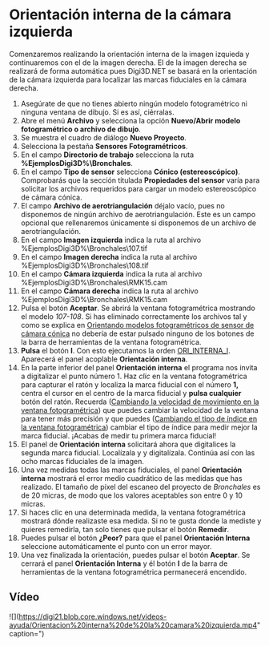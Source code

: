# Orientación interna de la cámara izquierda

Comenzaremos realizando la orientación interna de la imagen izquieda y continuaremos con el de la imagen derecha. El de la imagen derecha se realizará de forma automática pues Digi3D.NET se basará en la orientación de la cámara izquierda para localizar las marcas fiduciales en la cámara derecha.

1. Asegúrate de que no tienes abierto ningún modelo fotogramétrico ni ninguna ventana de dibujo. Si es así, ciérralas.
2. Abre el menú **Archivo** y selecciona la opción **Nuevo/Abrir modelo fotogramétrico o archivo de dibujo**.
3. Se muestra el cuadro de diálogo **Nuevo Proyecto**.
4. Selecciona la pestaña **Sensores Fotogramétricos**.
5. En el campo **Directorio de trabajo** selecciona la ruta **%EjemplosDigi3D%\Bronchales**.
6. En el campo **Tipo de sensor** selecciona **Cónico \(estereoscópico\)**. Comprobarás que la sección titulada **Propiedades del sensor** varía para solicitar los archivos requeridos para cargar un modelo estereoscópico de cámara cónica.      
7. El campo **Archivo de aerotriangulación** déjalo vacío, pues no disponemos de ningún archivo de aerotriangulación. Este es un campo opcional que rellenaremos únicamente si disponemos de un archivo de aerotriangulación.
8. En el campo **Imagen izquierda** indica la ruta al archivo %EjemplosDigi3D%\Bronchales\107.tif
9. En el campo **Imagen derecha** indica la ruta al archivo %EjemplosDigi3D%\Bronchales\108.tif
10. En el campo **Cámara izquierda** indica la ruta al archivo %EjemplosDigi3D%\Bronchales\RMK15.cam
11. En el campo **Cámara derecha** indica la ruta al archivo %EjemplosDigi3D%\Bronchales\RMK15.cam
12. Pulsa el botón **Aceptar**. Se abrirá la ventana fotogramétrica mostrando el modelo _107-108_. Si has eliminado correctamente los archivos tal y como se explica en [Orientando modelos fotogramétricos de sensor de cámara cónica](https://github.com/digi21/docs/tree/7fc627c885c16fb88afc7cc05a6df2a2f4a54563/digi3d-net/primeros-pasos/comenzando-a-utilizar-digi3d.net/comenzando-con-la-ventana-fotogrametrica/sensor-camara-conica/untitled-11/orientacion-interna/OrientandoModelosFotogrametricosDeSensorDeCamaraConica.html) no debería de estar pulsado ninguno de los botones de la barra de herramientas de la ventana fotogramétrica.
13. **Pulsa** el botón **I**. Con esto ejecutamos la orden [ORI\_INTERNA\_I](https://github.com/digi21/docs/tree/7fc627c885c16fb88afc7cc05a6df2a2f4a54563/digi3d-net/primeros-pasos/comenzando-a-utilizar-digi3d.net/comenzando-con-la-ventana-fotogrametrica/sensor-camara-conica/untitled-11/orientacion-interna/ORI_INTERNA_I.html). Aparecerá el panel acoplable **Orientación interna**.
14. En la parte inferior del panel **Orientación interna** el programa nos invita a digitalizar el punto número 1. Haz _clic_ en la ventana fotogramétrica para capturar el ratón y localiza la marca fiducial con el número **1,** centra el cursor en el centro de la marca fiducial y **pulsa cualquier** botón del ratón. Recuerda \([Cambiando la velocidad de movimiento en la ventana fotogramétrica](https://github.com/digi21/docs/tree/7fc627c885c16fb88afc7cc05a6df2a2f4a54563/digi3d-net/primeros-pasos/comenzando-a-utilizar-digi3d.net/comenzando-con-la-ventana-fotogrametrica/sensor-camara-conica/untitled-11/orientacion-interna/CambiandoLaVelocidadDeMovimientoEnLaVentanaFotogram-trica.html)\) que puedes cambiar la velocidad de la ventana para tener más precisión y que puedes \([Cambiando el tipo de índice en la ventana fotogramétrica](https://github.com/digi21/docs/tree/7fc627c885c16fb88afc7cc05a6df2a2f4a54563/digi3d-net/primeros-pasos/comenzando-a-utilizar-digi3d.net/comenzando-con-la-ventana-fotogrametrica/sensor-camara-conica/untitled-11/orientacion-interna/CambiandoElTipoDeIndiceEnLaVentanaFotogrametrica.html)\) cambiar el tipo de índice para medir mejor la marca fiducial. ¡Acabas de medir tu primera marca fiducial!
15. El panel de **Orientación interna** solicitará ahora que digitalices la segunda marca fiducial. Localízala y y digitalízala. Continúa así con las ocho marcas fiduciales de la imagen.
16. Una vez medidas todas las marcas fiduciales, el panel **Orientación interna** mostrará el error medio cuadrático de las medidas que has realizado. El tamaño de píxel del escaneo del proyecto de _Bronchales_ es de 20 micras, de modo que los valores aceptables son entre 0 y 10 micras.
17. Si haces clic en una determinada medida, la ventana fotogramétrica mostrará dónde realizaste esa medida. Si no te gusta donde la mediste y quieres remedirla, tan solo tienes que pulsar el botón **Remedir**.
18. Puedes pulsar el botón **¿Peor?** para que el panel **Orientación Interna** seleccione automáticamente el punto con un error mayor.
19. Una vez finalizada la orientación, puedes pulsar el botón **Aceptar**. Se cerrará el panel **Orientación Interna** y él botón **I** de la barra de herramientas de la ventana fotogramétrica permanecerá encendido.

## Vídeo

![](https://digi21.blob.core.windows.net/videos-ayuda/Orientacion%20interna%20de%20la%20camara%20izquierda.mp4" caption=")

